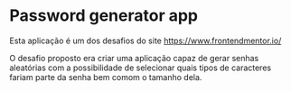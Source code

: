 # Password generator app

Esta aplicação é um dos desafios do site https://www.frontendmentor.io/

O desafio proposto era criar uma aplicação capaz de gerar senhas aleatórias com a possibilidade de selecionar quais tipos de caracteres fariam parte da senha bem comom o tamanho dela.